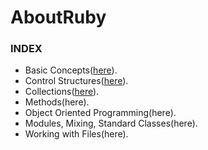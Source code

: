 # AboutRuby

### INDEX
- Basic Concepts([here](basic_concepts.md)).
- Control Structures([here](control_structures.md)).
- Collections([here](collections.md)).
- Methods(here).
- Object Oriented Programming(here).
- Modules, Mixing, Standard Classes(here).
- Working with Files(here).
